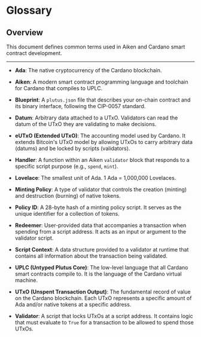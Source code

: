 # Glossary

## Overview

This document defines common terms used in Aiken and Cardano smart contract development.

---

- **Ada**: The native cryptocurrency of the Cardano blockchain.

- **Aiken**: A modern smart contract programming language and toolchain for Cardano that compiles to UPLC.

- **Blueprint**: A `plutus.json` file that describes your on-chain contract and its binary interface, following the CIP-0057 standard.

- **Datum**: Arbitrary data attached to a UTxO. Validators can read the datum of the UTxO they are validating to make decisions.

- **eUTxO (Extended UTxO)**: The accounting model used by Cardano. It extends Bitcoin's UTxO model by allowing UTxOs to carry arbitrary data (datums) and be locked by scripts (validators).

- **Handler**: A function within an Aiken `validator` block that responds to a specific script purpose (e.g., `spend`, `mint`).

- **Lovelace**: The smallest unit of Ada. 1 Ada = 1,000,000 Lovelaces.

- **Minting Policy**: A type of validator that controls the creation (minting) and destruction (burning) of native tokens.

- **Policy ID**: A 28-byte hash of a minting policy script. It serves as the unique identifier for a collection of tokens.

- **Redeemer**: User-provided data that accompanies a transaction when spending from a script address. It acts as an input or argument to the validator script.

- **Script Context**: A data structure provided to a validator at runtime that contains all information about the transaction being validated.

- **UPLC (Untyped Plutus Core)**: The low-level language that all Cardano smart contracts compile to. It is the language of the Cardano virtual machine.

- **UTxO (Unspent Transaction Output)**: The fundamental record of value on the Cardano blockchain. Each UTxO represents a specific amount of Ada and/or native tokens at a specific address.

- **Validator**: A script that locks UTxOs at a script address. It contains logic that must evaluate to `True` for a transaction to be allowed to spend those UTxOs.
